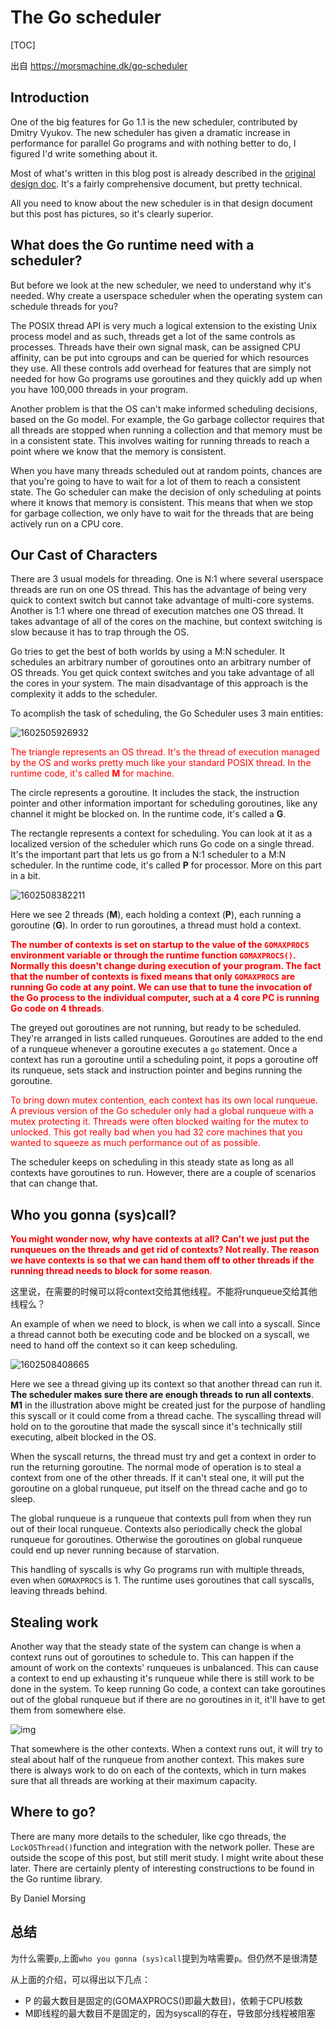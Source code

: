 # The Go scheduler

[TOC]

出自 https://morsmachine.dk/go-scheduler

## Introduction

One of the big features for Go 1.1 is the new scheduler, contributed by Dmitry Vyukov. The new scheduler has given a dramatic increase in performance for parallel Go programs and with nothing better to do, I figured I'd write something about it.

Most of what's written in this blog post is already described in the [original design doc](https://docs.google.com/document/d/1TTj4T2JO42uD5ID9e89oa0sLKhJYD0Y_kqxDv3I3XMw). It's a fairly comprehensive document, but pretty technical.

All you need to know about the new scheduler is in that design document but this post has pictures, so it's clearly superior.

## What does the Go runtime need with a scheduler?

But before we look at the new scheduler, we need to understand why it's needed. Why create a userspace scheduler when the operating system can schedule threads for you?

The POSIX thread API is very much a logical extension to the existing Unix process model and as such, threads get a lot of the same controls as processes. Threads have their own signal mask, can be assigned CPU affinity, can be put into cgroups and can be queried for which resources they use. All these controls add overhead for features that are simply not needed for how Go programs use goroutines and they quickly add up when you have 100,000 threads in your program.

Another problem is that the OS can't make informed scheduling decisions, based on the Go model. For example, the Go garbage collector requires that all threads are stopped when running a collection and that memory must be in a consistent state. This involves waiting for running threads to reach a point where we know that the memory is consistent.

When you have many threads scheduled out at random points, chances are that you're going to have to wait for a lot of them to reach a consistent state. The Go scheduler can make the decision of only scheduling at points where it knows that memory is consistent. This means that when we stop for garbage collection, we only have to wait for the threads that are being actively run on a CPU core.

## Our Cast of Characters

There are 3 usual models for threading. One is N:1 where several userspace threads are run on one OS thread. This has the advantage of being very quick to context switch but cannot take advantage of multi-core systems. Another is 1:1 where one thread of execution matches one OS thread. It takes advantage of all of the cores on the machine, but context switching is slow because it has to trap through the OS.

Go tries to get the best of both worlds by using a M:N scheduler. It schedules an arbitrary number of goroutines onto an arbitrary number of OS threads. You get quick context switches and you take advantage of all the cores in your system. The main disadvantage of this approach is the complexity it adds to the scheduler.

To acomplish the task of scheduling, the Go Scheduler uses 3 main entities:

![1602505926932](${img}/1602505926932.png)

<font color="red">The triangle represents an OS thread. It's the thread of execution managed by the OS and works pretty much like your standard POSIX thread. In the runtime code, it's called **M** for machine.</font>

The circle represents a goroutine. It includes the stack, the instruction pointer and other information important for scheduling goroutines, like any channel it might be blocked on. In the runtime code, it's called a **G**.

The rectangle represents a context for scheduling. You can look at it as a localized version of the scheduler which runs Go code on a single thread. It's the important part that lets us go from a N:1 scheduler to a M:N scheduler. In the runtime code, it's called **P** for processor. More on this part in a bit.

![1602508382211](${img}/1602508382211.png)

Here we see 2 threads (**M**), each holding a context (**P**), each running a goroutine (**G**). In order to run goroutines, a thread must hold a context.

<font color="red">**The number of contexts is set on startup to the value of the `GOMAXPROCS` environment variable or through the runtime function `GOMAXPROCS()`. Normally this doesn't change during execution of your program. The fact that the number of contexts is fixed means that only `GOMAXPROCS` are running Go code at any point. We can use that to tune the invocation of the Go process to the individual computer, such at a 4 core PC is running Go code on 4 threads**.</font>

The greyed out goroutines are not running, but ready to be scheduled. They're arranged in lists called runqueues. Goroutines are added to the end of a runqueue whenever a goroutine executes a `go` statement. Once a context has run a goroutine until a scheduling point, it pops a goroutine off its runqueue, sets stack and instruction pointer and begins running the goroutine.

<font color="red">To bring down mutex contention, each context has its own local runqueue. A previous version of the Go scheduler only had a global runqueue with a mutex protecting it. Threads were often blocked waiting for the mutex to unlocked. This got really bad when you had 32 core machines that you wanted to squeeze as much performance out of as possible.</font>

The scheduler keeps on scheduling in this steady state as long as all contexts have goroutines to run. However, there are a couple of scenarios that can change that.

## Who you gonna (sys)call?

<font color="red">**You might wonder now, why have contexts at all? Can't we just put the runqueues on the threads and get rid of contexts? Not really. The reason we have contexts is so that we can hand them off to other threads if the running thread needs to block for some reason**.</font>

这里说，在需要的时候可以将context交给其他线程。不能将runqueue交给其他线程么？

An example of when we need to block, is when we call into a syscall. Since a thread cannot both be executing code and be blocked on a syscall, we need to hand off the context so it can keep scheduling.

![1602508408665](${img}/1602508408665.png)

Here we see a thread giving up its context so that another thread can run it. **The scheduler makes sure there are enough threads to run all contexts**. **M1** in the illustration above might be created just for the purpose of handling this syscall or it could come from a thread cache. The syscalling thread will hold on to the goroutine that made the syscall since it's technically still executing, albeit blocked in the OS.

When the syscall returns, the thread must try and get a context in order to run the returning goroutine. The normal mode of operation is to steal a context from one of the other threads. If it can't steal one, it will put the goroutine on a global runqueue, put itself on the thread cache and go to sleep.

The global runqueue is a runqueue that contexts pull from when they run out of their local runqueue. Contexts also periodically check the global runqueue for goroutines. Otherwise the goroutines on global runqueue could end up never running because of starvation.

This handling of syscalls is why Go programs run with multiple threads, even when `GOMAXPROCS` is 1. The runtime uses goroutines that call syscalls, leaving threads behind.

## Stealing work

Another way that the steady state of the system can change is when a context runs out of goroutines to schedule to. This can happen if the amount of work on the contexts' runqueues is unbalanced. This can cause a context to end up exhausting it's runqueue while there is still work to be done in the system. To keep running Go code, a context can take goroutines out of the global runqueue but if there are no goroutines in it, it'll have to get them from somewhere else.

![img](https://morsmachine.dk/steal.jpg)

That somewhere is the other contexts. When a context runs out, it will try to steal about half of the runqueue from another context. This makes sure there is always work to do on each of the contexts, which in turn makes sure that all threads are working at their maximum capacity.

## Where to go?

There are many more details to the scheduler, like cgo threads, the `LockOSThread()`function and integration with the network poller. These are outside the scope of this post, but still merit study. I might write about these later. There are certainly plenty of interesting constructions to be found in the Go runtime library.

By Daniel Morsing



## 总结

为什么需要`p`,上面`who you gonna (sys)call`提到为啥需要`p`。但仍然不是很清楚

从上面的介绍，可以得出以下几点：

* P 的最大数目是固定的(GOMAXPROCS()即最大数目)，依赖于CPU核数
* M即线程的最大数目不是固定的，因为syscall的存在，导致部分线程被阻塞